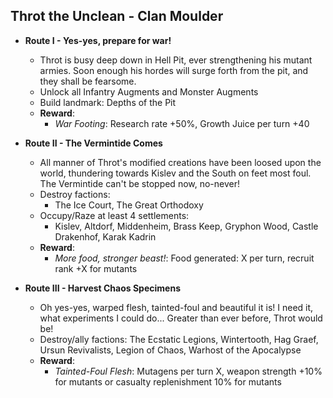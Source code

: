 ## Throt the Unclean - Clan Moulder

* **Route I - Yes-yes, prepare for war!**
  * Throt is busy deep down in Hell Pit, ever strengthening his mutant armies. Soon enough his hordes will surge forth from the pit, and they shall be fearsome.
  * Unlock all Infantry Augments and Monster Augments
  * Build landmark: Depths of the Pit
  * **Reward**:
    * _War Footing_: Research rate +50%, Growth Juice per turn +40

* **Route II - The Vermintide Comes**
  * All manner of Throt's modified creations have been loosed upon the world, thundering towards Kislev and the South on feet most foul. The Vermintide can't be stopped now, no-never!
  * Destroy factions: 
    * The Ice Court, The Great Orthodoxy
  * Occupy/Raze at least 4 settlements:
    * Kislev, Altdorf, Middenheim, Brass Keep, Gryphon Wood, Castle Drakenhof, Karak Kadrin
  * **Reward**:
    * _More food, stronger beast!_: Food generated: X per turn, recruit rank +X for mutants

* **Route III - Harvest Chaos Specimens**
  * Oh yes-yes, warped flesh, tainted-foul and beautiful it is! I need it, what experiments I could do... Greater than ever before, Throt would be!
  * Destroy/ally factions: The Ecstatic Legions, Wintertooth, Hag Graef, Ursun Revivalists, Legion of Chaos, Warhost of the Apocalypse
  * **Reward**:
    * _Tainted-Foul Flesh_: Mutagens per turn X, weapon strength +10% for mutants or casualty replenishment 10% for mutants